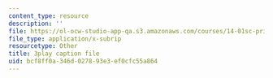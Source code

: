 ```yaml
---
content_type: resource
description: ''
file: https://ol-ocw-studio-app-qa.s3.amazonaws.com/courses/14-01sc-principles-of-microeconomics-fall-2011/bcf8ff0a346d027893e3ef0cfc55a864_eeauylMvOvA.srt
file_type: application/x-subrip
resourcetype: Other
title: 3play caption file
uid: bcf8ff0a-346d-0278-93e3-ef0cfc55a864
---
```

